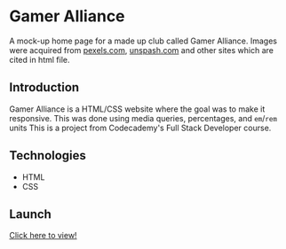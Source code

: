 # Gamer Alliance

A mock-up home page for a made up club called Gamer Alliance. Images were acquired from [pexels.com](https://www.pexels.com/), [unspash.com](https://unsplash.com/) and other sites which are cited in html file. 

## Introduction

Gamer Alliance is a HTML/CSS website where the goal was to make it responsive. This was done using media queries, percentages, and `em`/`rem` units  This is a project from Codecademy's Full Stack Developer course.

## Technologies

* HTML
* CSS

## Launch

[Click here to view!](https://saritchi.github.io/gamer-alliance/)